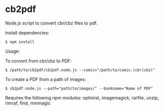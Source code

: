 cb2pdf
======

Node.js script to convert cbr/cbz files to pdf.

Install dependencies:
```
$ npm install
```

Usage: 

To convert from cbr/cbz to PDF:

```
$ /path/to/cb2pdf/cb2pdf.node.js --comic="/path/to/comic.(cbr|cbz)"
```

To create a PDF from a path of images:

```
$ cb2pdf.node.js --path="path/to/images/" --bookname="Name of PDF"
```

Requires the following npm modules: optimist, imagemagick, rarfile, unzip, rimraf, find, mmmagic


